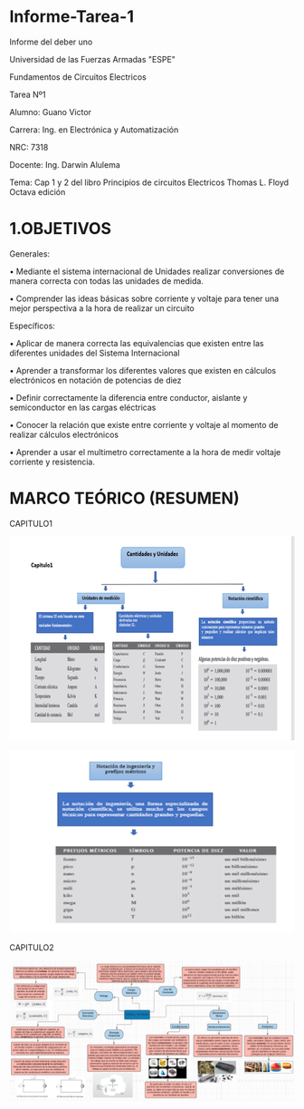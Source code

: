 # Informe-Tarea-1
Informe del deber uno

Universidad de las Fuerzas Armadas "ESPE"

Fundamentos de Circuitos Electricos

Tarea Nº1

Alumno: Guano Victor

Carrera: Ing. en Electrónica y Automatización

NRC: 7318

Docente: Ing. Darwin Alulema

Tema: Cap 1 y 2 del libro Principios de circuitos Electricos Thomas L. Floyd Octava edición 

# 1.OBJETIVOS

Generales:

• Mediante el sistema internacional de Unidades realizar conversiones de manera correcta con todas las unidades de medida.

• Comprender las ideas básicas sobre corriente y voltaje para tener una mejor perspectiva a la hora de realizar un circuito

Específicos:

• Aplicar de manera correcta las equivalencias que existen entre las diferentes unidades del Sistema Internacional

• Aprender a transformar los diferentes valores que existen en cálculos electrónicos en notación de potencias de diez

• Definir correctamente la diferencia entre conductor, aislante y semiconductor en las cargas eléctricas

• Conocer la relación que existe entre corriente y voltaje al momento de realizar cálculos electrónicos

• Aprender a usar el multimetro correctamente a la hora de medir voltaje corriente y resistencia.

# MARCO TEÓRICO (RESUMEN)
CAPITULO1

![](https://github.com/arielguano/Informe-Tarea-1/blob/main/Imagen4.png)

![](https://github.com/arielguano/Informe-Tarea-1/blob/main/Imagen5.png)

CAPITULO2

![](https://github.com/arielguano/Informe-Tarea-1/blob/main/CAPITULO2.jpeg)
